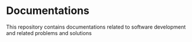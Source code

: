# Documentations
This repository contains documentations related to software development and related problems and solutions

